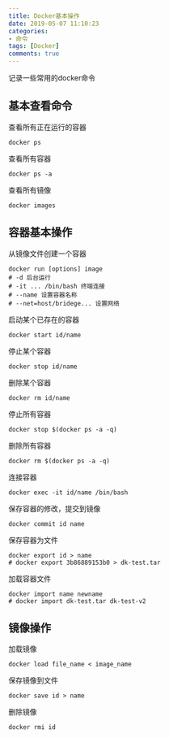 ```yaml
---
title: Docker基本操作
date: 2019-05-07 11:10:23
categories:
- 命令
tags: [Docker]
comments: true
---
```


记录一些常用的docker命令

## 基本查看命令
查看所有正在运行的容器
```shell
docker ps
```

查看所有容器
```shell
docker ps -a
```

查看所有镜像
```shell
docker images
```

## 容器基本操作
从镜像文件创建一个容器
```shell
docker run [options] image
# -d 后台运行
# -it ... /bin/bash 终端连接
# --name 设置容器名称
# --net=host/bridege... 设置网络
```

启动某个已存在的容器
```shell
docker start id/name
```

停止某个容器
```shell
docker stop id/name
```

删除某个容器
```shell
docker rm id/name
```

停止所有容器
```shell
docker stop $(docker ps -a -q)
```

删除所有容器
```shell
docker rm $(docker ps -a -q)
```

连接容器
```shell
docker exec -it id/name /bin/bash
```

保存容器的修改，提交到镜像
```shell
docker commit id name
```

保存容器为文件
```shell
docker export id > name
# docker export 3b86889153b0 > dk-test.tar
```

加载容器文件
```shell
docker import name newname
# docker import dk-test.tar dk-test-v2
```

## 镜像操作
加载镜像
```shell
docker load file_name < image_name
```

保存镜像到文件
```shell
docker save id > name
```

删除镜像
```shell
docker rmi id
```
